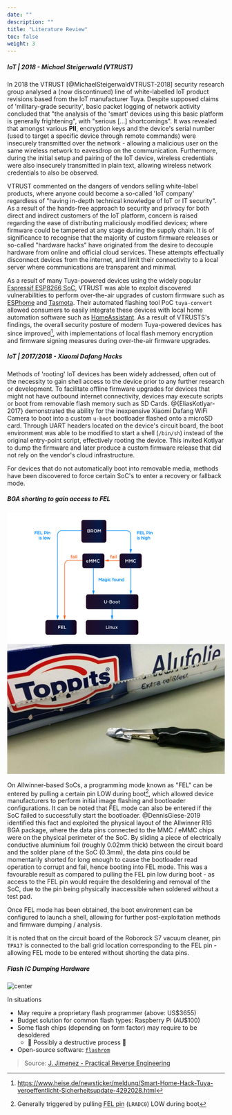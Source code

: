 ```yaml
---
date: ""
description: ""
title: "Literature Review"
toc: false
weight: 3
---
```


##### IoT | 2018 - Michael Steigerwald (VTRUST)

In 2018 the VTRUST [@MichaelSteigerwaldVTRUST-2018] security research group analysed a (now discontinued) line of white-labelled IoT product revisions based from the IoT manufacturer Tuya. Despite supposed claims of 'military-grade security', basic packet logging of network activity concluded that "the analysis of the 'smart' devices using this basic platform is generally frightening", with "serious [...] shortcomings". It was revealed that amongst various **PII**, encryption keys and the device's serial number (used to target a specific device through remote commands) were insecurely transmitted over the network - allowing a malicious user on the same wireless network to eavesdrop on the communication. Furthermore, during the initial setup and pairing of the IoT device, wireless credentials were also insecurely transmitted in plain text, allowing wireless network credentials to also be observed.

VTRUST commented on the dangers of vendors selling white-label products, where anyone could become a so-called 'IoT company' regardless of "having in-depth technical knowledge of IoT or IT security". As a result of the hands-free approach to security and privacy for both direct and indirect customers of the IoT platform, concern is raised regarding the ease of distributing maliciously modified devices; where firmware could be tampered at any stage during the supply chain. It is of significance to recognise that the majority of custom firmware releases or so-called "hardware hacks" have originated from the desire to decouple hardware from online and official cloud services. These attempts effectually disconnect devices from the internet, and limit their connectivity to a local server where communications are transparent and minimal.

As a result of many Tuya-powered devices using the widely popular <a style="text-decoration: underline dotted" href="https://www.espressif.com/en/products/socs/esp8266">Espressif ESP8266 SoC</a>, VTRUST was able to exploit discovered vulnerabilities to perform over-the-air upgrades of custom firmware such as [ESPhome](https://esphome.io/) and [Tasmota](https://tasmota.github.io/docs/). Their automated flashing tool PoC `tuya-convert` allowed consumers to easily integrate these devices with local home automation software such as [HomeAssistant](https://www.home-assistant.io/). As a result of VTRUSTS's findings, the overall security posture of modern Tuya-powered devices has since improved[^updated_firmware], with implementations of local flash memory encryption and firmware signing measures during over-the-air firmware upgrades.

[^updated_firmware]: https://www.heise.de/newsticker/meldung/Smart-Home-Hack-Tuya-veroeffentlicht-Sicherheitsupdate-4292028.html

<!-- As a result, many attempts (regardless of success) aimed to completely replace original code with homebrew functionality, such that the original code was never analysed. -->

##### IoT | 2017/2018 - Xiaomi Dafang Hacks

Methods of 'rooting' IoT devices has been widely addressed, often out of the necessity to gain shell access to the device prior to any further research or development. To facilitate offline firmware upgrades for devices that might not have outbound internet connectivity, devices may execute scripts or boot from removable flash memory such as SD Cards. @{EliasKotlyar-2017} demonstrated the ability for the inexpensive Xiaomi Dafang WiFi Camera to boot into a custom `u-boot` bootloader flashed onto a microSD card. Through UART headers located on the device's circuit board, the boot environment was able to be modified to start a shell (`/bin/sh`) instead of the original entry-point script, effectively rooting the device. This invited Kotlyar to dump the firmware and later produce a custom firmware release that did not rely on the vendor's cloud infrastructure.


For devices that do not automatically boot into removable media, methods have been discovered to force certain SoC's to enter a recovery or fallback mode.

##### BGA shorting to gain access to FEL

<img src="/uploads/20211115-boot-sequence.png" height="300px" alt="center" />
<img src="/uploads/20211115-Snipaste_2021-11-15_19-45-37-dgiese.jpg" height="300px" alt="center" />

On Allwinner-based SoCs, a programming mode known as "FEL" can be entered by pulling a certain pin LOW during boot[^FEL_pin], which allowed device manufacturers to perform initial image flashing and bootloader configurations. It can be noted that FEL mode can also be entered if the SoC failed to successfully start the bootloader. @DennisGiese-2019 identified this fact and exploited the physical layout of the Allwinner R16 BGA package, where the data pins connected to the MMC / eMMC chips were on the physical perimeter of the SoC. By sliding a piece of electrically conductive aluminium foil (roughly 0.02mm thick) between the circuit board and the solder plane of the SoC (0.3mm), the data pins could be momentarily shorted for long enough to cause the bootloader read operation to corrupt and fail, hence booting into FEL mode. This was a favourable result as compared to pulling the FEL pin low during boot - as access to the FEL pin would require the desoldering and removal of the SoC, due to the pin being physically inaccessible when soldered without a test pad.

Once FEL mode has been obtained, the boot environment can be configured to launch a shell, allowing for further post-exploitation methods and firmware dumping / analysis.

It is noted that on the circuit board of the Roborock S7 vacuum cleaner, pin `TPA17` is connected to the ball grid location corresponding to the FEL pin - allowing FEL mode to be entered without shorting the data pins.

[^FEL_pin]: Generally triggered by pulling 
<a href="https://linux-sunxi.org/images/b/b3/R16_Datasheet_V1.4_(1).pdf" style="text-decoration: underline dotted">FEL pin</a> (`LRADC0`) LOW during boot

##### Flash IC Dumping Hardware

<img src="http://www.saelig.com/miva/graphics/00000001/848pro725_350x189.jpg" alt="center" />

In situations 

* May require a proprietary flash programmer (above: US$3655)
* Budget solution for common flash types: Raspberry Pi (AU$100)
* Some flash chips (depending on form factor) may require to be desoldered
  * 🧨 Possibly a destructive process 🧨
* Open-source software: [`flashrom`](https://www.flashrom.org/Flashrom)

> Source: [J. Jimenez - Practical Reverse Engineering](https://jcjc-dev.com/2016/06/08/reversing-huawei-4-dumping-flash/)

